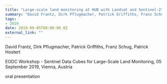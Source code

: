 ```yaml
---
title: "Large-scale land monitoring at HUB with Landsat and Sentinel-2"
summary: "David Frantz, Dirk Pflugmacher, Patrick Griffiths, Franz Schug, Patrick Hostert @ EODC Workshop - Sentinel Data Cubes for Large-Scale Land Monitoring, 05 September 2019, Vienna, Austria"
tags:
- 2019
date: 2019-09-05T00:00:00.0Z
external_link: ""
---
```


David Frantz, Dirk Pflugmacher, Patrick Griffiths, Franz Schug, Patrick Hostert


EODC Workshop - Sentinel Data Cubes for Large-Scale Land Monitoring, 05 September 2019, Vienna, Austria


oral presentation
